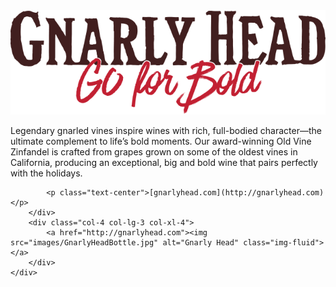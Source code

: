 <div class="card">
    <a href="http://gnarlyhead.com"><img src="images/GnarlyHeadLogo.png" alt="Gnarly Head" class="img-fluid"></a>
    <div class="row card-body">
        <div class="col-8 col-lg-9 col-xl-8 card-body align-self-center">
            <p class="card-text text-center">Legendary gnarled vines inspire wines with rich, full-bodied character—the ultimate complement to life’s bold moments. Our award-winning Old Vine Zinfandel is crafted from grapes grown on some of the oldest vines in California, producing an exceptional, big and bold wine that pairs perfectly with the holidays.</p>

            <p class="text-center">[gnarlyhead.com](http://gnarlyhead.com)</p>
        </div>
        <div class="col-4 col-lg-3 col-xl-4">
            <a href="http://gnarlyhead.com"><img src="images/GnarlyHeadBottle.jpg" alt="Gnarly Head" class="img-fluid"></a>
        </div>
    </div>
</div>
